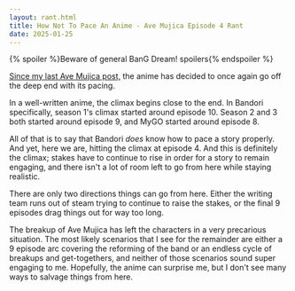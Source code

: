 ```yaml
---
layout: rant.html
title: How Not To Pace An Anime - Ave Mujica Episode 4 Rant
date: 2025-01-25
---
```


{% spoiler %}Beware of general BanG Dream! spoilers{% endspoiler %}

[Since my last Ave Mujica post,](https://jacen.moe/rants/20250119-an-ave-mujica-3-episode-rule-rant/) the anime has decided to once again go off the deep end with its pacing.
<!-- more -->

In a well-written anime, the climax begins close to the end. In Bandori specifically, season 1's climax started around episode 10. Season 2 and 3 both started around episode 9, and MyGO started around episode 8.

All of that is to say that Bandori *does* know how to pace a story properly. And yet, here we are, hitting the climax at episode 4. And this is definitely the climax; stakes have to continue to rise in order for a story to remain engaging, and there isn't a lot of room left to go from here while staying realistic.

There are only two directions things can go from here. Either the writing team runs out of steam trying to continue to raise the stakes, or the final 9 episodes drag things out for way too long.

The breakup of Ave Mujica has left the characters in a very precarious situation. The most likely scenarios that I see for the remainder are either a 9 episode arc covering the reforming of the band or an endless cycle of breakups and get-togethers, and neither of those scenarios sound super engaging to me. Hopefully, the anime can surprise me, but I don't see many ways to salvage things from here.